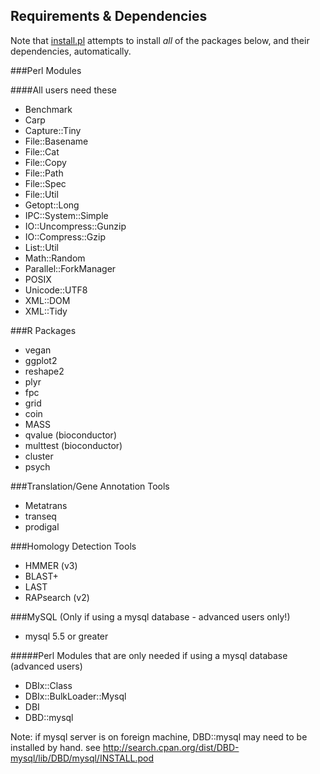 Requirements & Dependencies
---------------------------

Note that [install.pl](install.pl.pm) attempts to install *all* of the packages below, and their dependencies, automatically.

###Perl Modules

####All users need these
* Benchmark
* Carp
* Capture::Tiny
* File::Basename
* File::Cat
* File::Copy
* File::Path
* File::Spec
* File::Util
* Getopt::Long
* IPC::System::Simple
* IO::Uncompress::Gunzip
* IO::Compress::Gzip
* List::Util
* Math::Random
* Parallel::ForkManager
* POSIX
* Unicode::UTF8
* XML::DOM
* XML::Tidy

###R Packages

* vegan
* ggplot2
* reshape2
* plyr
* fpc 
* grid
* coin
* MASS
* qvalue (bioconductor)
* multtest (bioconductor)
* cluster
* psych

###Translation/Gene Annotation Tools

* Metatrans
* transeq
* prodigal

###Homology Detection Tools

* HMMER (v3)
* BLAST+
* LAST
* RAPsearch (v2)

###MySQL (Only if using a mysql database - advanced users only!)

* mysql 5.5 or greater

#####Perl Modules that are only needed if using a mysql database (advanced users)
* DBIx::Class
* DBIx::BulkLoader::Mysql 
* DBI
* DBD::mysql  

Note: if mysql server is on foreign machine, DBD::mysql may need to be 
      installed by hand. see 
      http://search.cpan.org/dist/DBD-mysql/lib/DBD/mysql/INSTALL.pod 
